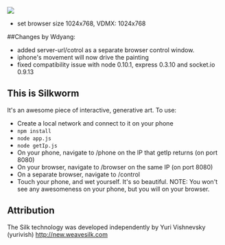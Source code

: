 ![](https://raw.github.com/astanway/silkworm/master/blue_light.jpg)

* set browser size 1024x768, VDMX: 1024x768

##Changes by Wdyang:
* added server-url/cotrol as a separate browser control window.
* iphone's movement will now drive the painting
* fixed compatibility issue with node 0.10.1, express 0.3.10 and socket.io 0.9.13

## This is Silkworm
It's an awesome piece of interactive, generative art. To use:

* Create a local network and connect to it on your phone
* <code>npm install</code>
* <code>node app.js</code>
* <code>node getIp.js</code>
* On your phone, navigate to /phone on the IP that getIp returns (on port 8080)
* On your browser, navigate to /browser on the same IP (on port 8080)
* On a separate browser, navigate to /control
* Touch your phone, and wet yourself. It's so beautiful. NOTE: You won't see any awesomeness on your phone, but you will on your browser.

## Attribution
The Silk technology was developed independently by Yuri Vishnevsky (yurivish)
http://new.weavesilk.com